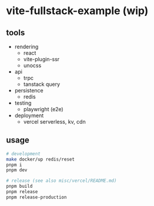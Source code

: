 # vite-fullstack-example (wip)

## tools

- rendering
  - react
  - vite-plugin-ssr
  - unocss
- api
  - trpc
  - tanstack query
- persistence
  - redis
- testing
  - playwright (e2e)
- deployment
  - vercel serverless, kv, cdn

## usage

```sh
# development
make docker/up redis/reset
pnpm i
pnpm dev

# release (see also misc/vercel/README.md)
pnpm build
pnpm release
pnpm release-production
```
